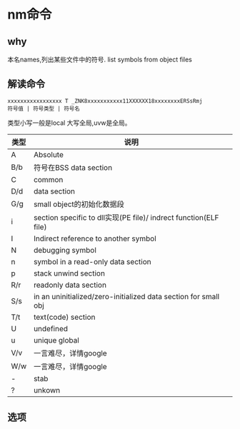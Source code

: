 # nm命令

## why
本名names,列出某些文件中的符号.
list symbols from object files

## 解读命令

```
xxxxxxxxxxxxxxxxx T _ZNK8xxxxxxxxxxx11XXXXXX18xxxxxxxxERSsRmj
符号值 | 符号类型 | 符号名
```

类型小写一般是local 大写全局,uvw是全局。

|类型|说明|
|---|---|
|A|Absolute |
|B/b| 符号在BSS data section|
|C | common|
|D/d| data section|
|G/g| small object的初始化数据段|
|i|section specific to dll实现(PE file)/ indrect function(ELF file)|
|I|Indirect reference to another symbol|
|N|debugging symbol|
|n|symbol in a read-only data section|
|p|stack unwind section|
|R/r|readonly data section|
|S/s|in an uninitialized/zero-initialized data section for small obj|
|T/t|text(code) section|
|U| undefined|
|u|unique global|
|V/v|一言难尽，详情google|
|W/w|一言难尽，详情google|
|-|stab|
|?|unkown|

## 选项
